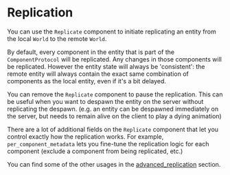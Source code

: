 # Replication

You can use the `Replicate` component to initiate replicating an entity from the local `World` to the remote `World`.

By default, every component in the entity that is part of the `ComponentProtocol` will be replicated. Any changes in
those components
will be replicated.
However the entity state will always be 'consistent': the remote entity will always contain the exact same combination
of components as the local entity, even if it's a bit delayed.

You can remove the `Replicate` component to pause the replication. This can be useful when you want to despawn the
entity on the server without replicating the despawn.
(e.g. an entity can be despawned immediately on the server, but needs to remain alive on the client to play a dying
animation)

There are a lot of additional fields on the `Replicate` component that let you control exactly how the replication
works.
For example, `per_component_metadata` lets you fine-tune the replication logic for each component (exclude a component
from being replicated, etc.)

You can find some of the other usages in
the [advanced_replication](https://cbournhonesque.github.io/lightyear/book/concepts/advanced_replication/title.html)
section.